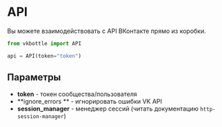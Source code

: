 # API

Вы можете взаимодействовать с API ВКонтакте прямо из коробки.

```python
from vkbottle import API

api = API(token="token")
```

## Параметры

* **token** - токен сообщества/пользователя
* **ignore_errors ** - игнорировать ошибки VK API
* **session_manager** - менеджер сессий (читать документацию `http-session-manager`)
